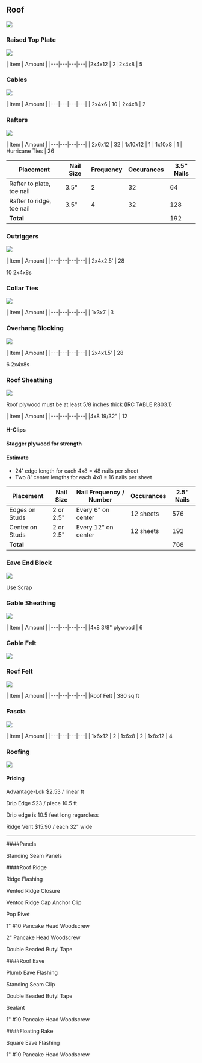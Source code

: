 ## Roof

![](images/RoofVocab.svg)

### Raised Top Plate

![](images/C01.svg)

| Item | Amount |
|---|---|---|---|
|2x4x12 | 2
|2x4x8 | 5

### Gables

![](images/C02.svg)

| Item | Amount |
|---|---|---|---|
| 2x4x6 | 10
| 2x4x8 | 2

### Rafters

![](images/C03.svg)

| Item | Amount |
|---|---|---|---|
| 2x6x12 | 32
| 1x10x12 | 1
| 1x10x8 | 1
| Hurricane Ties | 26

| Placement | Nail Size | Frequency | Occurances | 3.5"  Nails
|---|---|---|---|---|
| Rafter to plate, toe nail | 3.5" | 2 | 32 | 64
| Rafter to ridge, toe nail | 3.5" | 4 | 32 | 128
|**Total**|||| 192

### Outriggers

![](images/C04.svg)

| Item | Amount |
|---|---|---|---|
| 2x4x2.5' | 28

10 2x4x8s

### Collar Ties

![](images/C05.svg)

| Item | Amount |
|---|---|---|---|
| 1x3x7 | 3



### Overhang Blocking

![](images/C06.svg)

| Item | Amount |
|---|---|---|---|
| 2x4x1.5' | 28

6 2x4x8s

### Roof Sheathing

![](images/C07.svg)

Roof plywood must be at least 5/8 inches thick (IRC TABLE R803.1)

| Item | Amount |
|---|---|---|---|
|4x8 19/32" | 12

#### H-Clips

#### Stagger plywood for strength

#### Estimate

* 24' edge length for each 4x8 = 48 nails per sheet
* Two 8' center lengths for each 4x8 = 16 nails per sheet

| Placement | Nail Size | Nail Frequency / Number | Occurances | 2.5"  Nails
|---|---|---|---|---|
| Edges on Studs | 2 or 2.5" | Every 6" on center | 12 sheets | 576
| Center on Studs | 2 or 2.5" | Every 12" on center | 12 sheets | 192
|**Total**|||| 768

### Eave End Block

![](images/C08.svg)

Use Scrap

### Gable Sheathing

![](images/C09.svg)

| Item | Amount |
|---|---|---|---|
|4x8 3/8" plywood | 6

### Gable Felt

![](images/C11.svg)

### Roof Felt

![](images/C10.svg)

| Item | Amount |
|---|---|---|---|
|Roof Felt | 380 sq ft

### Fascia

![](images/C12.svg)

| Item | Amount |
|---|---|---|---|
| 1x6x12 | 2
| 1x6x8 | 2
| 1x8x12 | 4

### Roofing

![](images/C13.svg)

#### Pricing
Advantage-Lok
&#36;2.53 / linear ft

Drip Edge
&#36;23 / piece 10.5 ft

Drip edge is 10.5 feet long regardless

Ridge Vent
&#36;15.90 / each 32" wide


-----

####Panels

Standing Seam Panels

####Roof Ridge

Ridge Flashing

Vented Ridge Closure

Ventco Ridge Cap Anchor Clip

Pop Rivet

1" #10 Pancake Head Woodscrew

2" Pancake Head Woodscrew

Double Beaded Butyl Tape

####Roof Eave

Plumb Eave Flashing

Standing Seam Clip

Double Beaded Butyl Tape

Sealant

1" #10 Pancake Head Woodscrew

####Floating Rake

Square Eave Flashing

1" #10 Pancake Head Woodscrew